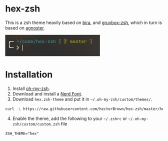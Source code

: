 # hex-zsh

This is a zsh theme heavily based on [bira](https://github.com/ohmyzsh/ohmyzsh/wiki/Themes#bira), and [gruvbox-zsh](https://github.com/sbugzu/gruvbox-zsh), which in turn is based on [agnoster](https://gist.github.com/agnoster/3712874).

![hex-zsh](screenshot.png)

# Installation
1. Install [oh-my-zsh](https://github.com/ohmyzsh/ohmyzsh).
2. Download and install a [Nerd Font](https://nerdfonts.com/).
3. Download `hex.zsh-theme` and put it in `~/.oh-my-zsh/custom/themes/`.
  ``` bash
  curl -L https://raw.githubusercontent.com/hectorBrown/hex-zsh/master/hex.zsh-theme > ~/.oh-my-zsh/custom/themes/gruvbox.zsh-theme
  ```
4. Enable the theme, add the following to your `~/.zshrc` or `~/.oh-my-zsh/custom/custom.zsh` file
  ```
  ZSH_THEME="hex"
  ```
